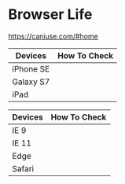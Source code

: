 # Browser Life

https://caniuse.com/#home


| Devices  | How To Check|    
|---|---| 
| iPhone SE  |   | 
|  Galaxy S7 |   | 
|  iPad  |   | 



| Devices  | How To Check|    
|---|---| 
| IE 9  |   | 
|  IE 11 |   | 
|  Edge   |   | 
|  Safari   |   | 


 
